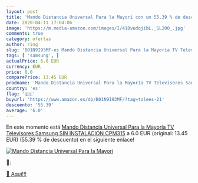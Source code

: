 ```yaml
---
layout: post
title: 'Mando Distancia Universal Para la Mayorí con un 55.39 % de descuento'
date: 2020-04-11 17:04:06
image: 'https://m.media-amazon.com/images/I/418vudqjibL._SL200_.jpg'
comments: true
category: ofertas
author: ring
slug: 'B01N9I93MF-es Mando Distancia Universal Para la Mayoría TV Televisores...'
tags: [ 'samsung', ]
actualPrice: 6.0 EUR
currency: EUR
price: 6.0
comparePrice: 13.45 EUR
prodname: 'Mando Distancia Universal Para la Mayoría TV Televisores Samsung SIN INSTALACIÓN CPM315'
country: 'es'
flag: '🇪🇸'
buyurl: 'https://www.amazon.es/dp/B01N9I93MF/?tag=tolees-21'
descuento: '55.39'
average: '6.0'
---
```


En este momento está [Mando Distancia Universal Para la Mayoría TV Televisores Samsung SIN INSTALACIÓN CPM315](https://www.amazon.es/dp/B01N9I93MF/?tag=tolees-21) a 6.0 EUR (original: 13.45 EUR) (55.39 %  de descuento) en el siguiente enlace!

[![Mando Distancia Universal Para la Mayorí](https://m.media-amazon.com/images/I/418vudqjibL._SL200_.jpg)](https://www.amazon.es/dp/B01N9I93MF/?tag=tolees-21)

🔎:


[🛒 Aquí!!!](https://www.amazon.es/dp/B01N9I93MF/?tag=tolees-21)
